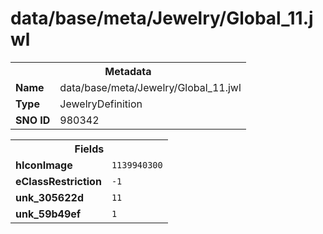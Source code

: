 <h1>data/base/meta/Jewelry/Global_11.jwl</h1><table><tr><th colspan="100%">Metadata</th></tr><tr><td><b>Name</b></td><td>data/base/meta/Jewelry/Global_11.jwl</td></tr><tr><td><b>Type</b></td><td>JewelryDefinition</td></tr><tr><td><b>SNO ID</b></td><td>980342</td></tr></table>

<table><tr><th colspan="100%">Fields</th></tr><tr><td><b>hIconImage</b></td><td><code>1139940300</code></td></tr><tr><td><b>eClassRestriction</b></td><td><code>-1</code></td></tr><tr><td><b>unk_305622d</b></td><td><code>11</code></td></tr><tr><td><b>unk_59b49ef</b></td><td><code>1</code></td></tr></table>

